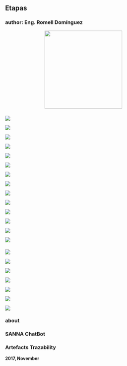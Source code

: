 ## Etapas

### author: Eng. Romell Domínguez
[![](snapshot/icono.png#centerMedium)](https://www.romellfudi.com/)

### 

![](make/7sMacKinsey.png#centeBig)

![](make/As_Is_SANNA.png#centeBig)

![](make/7sMacKinsey.png#centeBig)

![](make/CMM_SANNA.png#centeBig)

![](make/Comprometerse.png#centeBig)

![](make/debatir.png#centeBig)

![](make/Entender.png#centeBig)

![](make/GATHER.png#centeBig)

![](make/MapaEstrategico.png#centeBig)

![](make/Comprometerse.png#centeBig)

![](make/Modelo_DashBoard_1.jpg#centeBig)

![](make/Modelo_DashBoard_2.jpg#centeBig)

![](make/Ti_Estratégia_SANNA.png#centeBig)

![](make/To_Be_SANNA.png#centeBig)


### 

![](Sketch/DOCTORES.png#centeBig)

![](Sketch/ESTADO.png#centeBig)

![](Sketch/IMPLEMENTACIÓN.png#centeBig)

![](Sketch/PACIENTES.png#centeBig)

![](Sketch/REVOLUCIÓN.png#centeBig)

![](Sketch/SOMOS.png#centeBig)

![](Sketch/SANNA.png#centeBig)

### about



### SANNA ChatBot

### Artefacts Trazability



**2017, November**

<style>
img[src*='#centerBig'] { 
    width:500px;
    display: block;
    margin: auto;
}
img[src*='#centerMedium'] { 
    width:250px;
    display: block;
    margin: auto;
}
img[src*='#centerSmall'] { 
    width:100px;
    display: block;
    margin: auto;
}
img[src*='#vertical'] { 
    width:250px;
    display: block;
    margin: auto;
}
img[src*='#circleci'] { 
    width:100px;
    display: block;
    margin: auto;
}
</style>